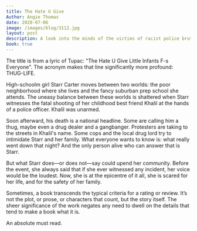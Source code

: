 ```yaml
---
title: The Hate U Give
Author: Angie Thomas
date: 2020-07-06
image: /images/blog/3112.jpg
layout: post
description: A look into the minds of the victims of racist police brutality, and what sends them over the breaking point
book: true
---
```


The title is from a lyric of Tupac: "The Hate U Give Little Infants F-s Everyone". The acronym makes that line significantly more profound: THUG-LIFE.

High-schoolm girl Starr Carter moves between two worlds: the poor neighborhood where she lives and the fancy suburban prep school she attends. The uneasy balance between these worlds is shattered when Starr witnesses the fatal shooting of her childhood best friend Khalil at the hands of a police officer. Khalil was unarmed.

Soon afterward, his death is a national headline. Some are calling him a thug, maybe even a drug dealer and a gangbanger. Protesters are taking to the streets in Khalil's name. Some cops and the local drug lord try to intimidate Starr and her family. What everyone wants to know is: what really went down that night? And the only person alive who can answer that is Starr.

But what Starr does—or does not—say could upend her community. Before the event, she always said that if she ever witnessed any incident, her voice would be the loudest. Now, she is at the epicentre of it all, she is scared for her life, and for the safety of her family.

Sometimes, a book transcends the typical criteria for a rating or review. It’s not the plot, or prose, or characters that count, but the story itself. The sheer significance of the work negates any need to dwell on the details that tend to make a book what it is.

An absolute must read.
